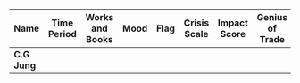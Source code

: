| **Name**                  | **Time Period** | **Works and Books**                                         | **Mood**            | **Flag** | **Crisis Scale** | **Impact Score** | **Genius of Trade** |
|---------------------------|-----------------|------------------------------------------------------------|---------------------|----------|------------------|------------------|---------------------|
| **C.G Jung**      |   |      |   |      |                 |             |
